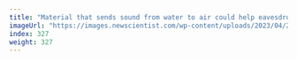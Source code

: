 ```yaml
---
title: "Material that sends sound from water to air could help eavesdroppers"
imageUrl: "https://images.newscientist.com/wp-content/uploads/2023/04/28141818/SEI_152679364.jpg?width=788"
index: 327
weight: 327
---
```

